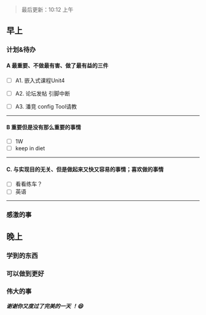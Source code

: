 > 最后更新：10:12 上午

## 早上

### 计划&待办

#### A  最重要、不做最有害、做了最有益的三件

- [ ] A1. 嵌入式课程Unit4

- [ ] A2. 论坛发帖 引脚中断

- [ ] A3. 潘竞 config Tool请教


----

#### B 重要但是没有那么重要的事情

- [ ]  1W
- [ ]  keep in diet

----

#### C. 与实现目的无关、但是做起来又快又容易的事情；喜欢做的事情

- [ ] 看看练车？
- [ ] 英语

----

### 感激的事


## 晚上

### 学到的东西


### 可以做到更好


### 伟大的事 



***谢谢你又度过了完美的一天 ！:smile:***